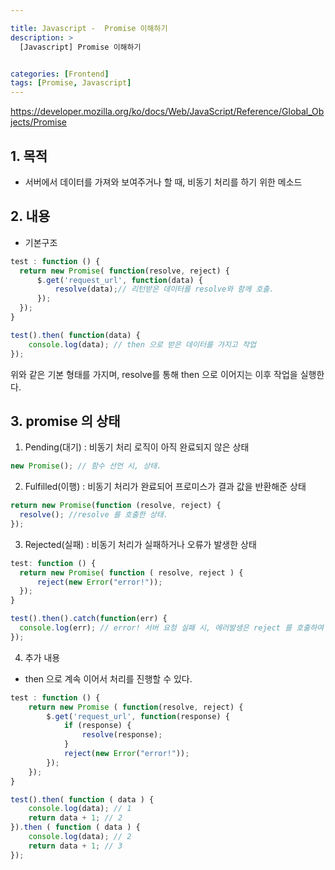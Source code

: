 ```yaml
---

title: Javascript -  Promise 이해하기
description: >
  [Javascript] Promise 이해하기


categories: [Frontend]
tags: [Promise, Javascript]
---
```




https://developer.mozilla.org/ko/docs/Web/JavaScript/Reference/Global_Objects/Promise

## 1. 목적

- 서버에서 데이터를 가져와 보여주거나 할 때, 비동기 처리를 하기 위한 메소드

## 2. 내용

- 기본구조

```js
test : function () {
  return new Promise( function(resolve, reject) {
      $.get('request_url', function(data) {
          resolve(data);// 리턴받은 데이터를 resolve와 함께 호출.
      });
  });
}

test().then( function(data) {
	console.log(data); // then 으로 받은 데이터를 가지고 작업
});
```

위와 같은 기본 형태를 가지며, resolve를 통해 then 으로 이어지는 이후 작업을 실행한다.

## 3. promise 의 상태

1. Pending(대기) : 비동기 처리 로직이 아직 완료되지 않은 상태

```js
new Promise(); // 함수 선언 시, 상태.
```

2. Fulfilled(이행) : 비동기 처리가 완료되어 프로미스가 결과 값을 반환해준 상태

```js
return new Promise(function (resolve, reject) {
  resolve(); //resolve 를 호출한 상태.
});
```

3. Rejected(실패) : 비동기 처리가 실패하거나 오류가 발생한 상태

```js
test: function () {
  return new Promise( function ( resolve, reject ) {
      reject(new Error("error!"));
  });
}

test().then().catch(function(err) {
  console.log(err); // error! 서버 요청 실패 시, 에러발생은 reject 를 호출하여 catch 로 받아 표현한다.
});
```

4. 추가 내용

- then 으로 계속 이어서 처리를 진행할 수 있다.

```js
test : function () {
	return new Promise ( function(resolve, reject) {
		$.get('request_url', function(response) {
			if (response) {
				resolve(response);
			}
			reject(new Error("error!"));
		});
    });
}

test().then( function ( data ) {
	console.log(data); // 1
    return data + 1; // 2
}).then ( function ( data ) {
	console.log(data); // 2
    return data + 1; // 3
});
```

